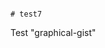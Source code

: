                                                                                                                                                                                                                                                                                                                           # test7
Test "graphical-gist"